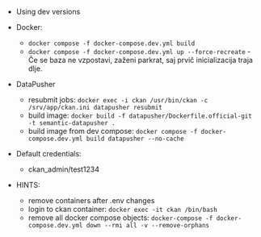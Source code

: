 - Using dev versions
- Docker:
    - `docker compose -f docker-compose.dev.yml build`
    - `docker compose -f docker-compose.dev.yml up --force-recreate` - Če se baza ne vzpostavi, zaženi parkrat, saj prvič inicializacija traja dlje.

- DataPusher
    - resubmit jobs: `docker exec -i ckan /usr/bin/ckan -c /srv/app/ckan.ini datapusher resubmit`
    - build image: `docker build -f datapusher/Dockerfile.official-git -t semantic-datapusher .`
    - build image from dev compose: `docker compose -f docker-compose.dev.yml build datapusher --no-cache`

- Default credentials:
    - ckan_admin/test1234

- HINTS:
    - remove containers after .env changes
    - login to ckan container: `docker exec -it ckan /bin/bash`
    - remove all docker compose objects: `docker-compose -f docker-compose.dev.yml down --rmi all -v --remove-orphans`